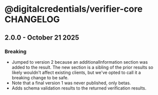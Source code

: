 # @digitalcredentials/verifier-core CHANGELOG

## 2.0.0 - October 21 2025

### Breaking

- Jumped to version 2 because an additionalInformation section was added to the result. The new
section is a sibling of the prior results so likely wouldn't affect existing clients, but
we've opted to call it a breaking change to be safe.
- Note that a final version 1 was never published, only betas.
- Adds schema validation results to the returned verification results.

